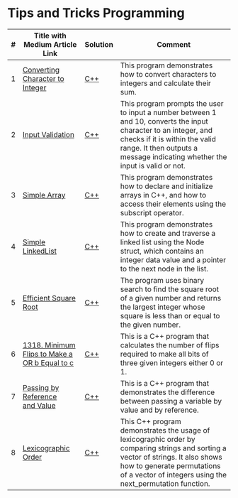# Tips and Tricks Programming

| # | Title with Medium Article Link | Solution | Comment |
|---| ------------------------------ | -------- | ------------------------------------------------------ |
|1|[Converting Character to Integer](https://nitishhsinghhh.medium.com/converting-ascii-characters-to-numeric-values-a-fundamental-technique-for-arithmetic-and-fdd1e8a320c) | [C++](./ASCII/performingASCIIcalculations.cpp) | This program demonstrates how to convert characters to integers and calculate their sum.|
|2|[Input Validation](https://nitishhsinghhh.medium.com/converting-ascii-characters-to-numeric-values-a-fundamental-technique-for-arithmetic-and-fdd1e8a320c) | [C++](./ASCII/InputValidation.cpp) | This program prompts the user to input a number between 1 and 10, converts the input character to an integer, and checks if it is within the valid range. It then outputs a message indicating whether the input is valid or not.|
|3| [Simple Array](https://nitishhsinghhh.medium.com/linked-lists-vs-arrays-in-c-a-comprehensive-comparison-d94fbee74705) | [C++](./Array/SimpleArray.cpp) | This program demonstrates how to declare and initialize arrays in C++, and how to access their elements using the subscript operator. |'
|4| [Simple LinkedList](https://nitishhsinghhh.medium.com/linked-lists-vs-arrays-in-c-a-comprehensive-comparison-d94fbee74705) | [C++](./List/SimpleLinkedList.cpp) | This program demonstrates how to create and traverse a linked list using the Node struct, which contains an integer data value and a pointer to the next node in the list. |
|5| [Efficient Square Root ](https://nitishhsinghhh.medium.com/efficient-square-root-calculation-using-binary-search-in-c-106d30538aff) | [C++](./lgorithms/EfficientSquareRoot.cpp) | The program uses binary search to find the square root of a given number and returns the largest integer whose square is less than or equal to the given number. |
|6| [1318. Minimum Flips to Make a OR b Equal to c](https://nitishhsinghhh.medium.com/understanding-least-significant-bits-and-bit-flips-in-c-b6618f072b08) | [C++](./Leetcode/1318/Minimum%20Flips%20to%20Make%20a%20OR%20b%20Equal%20to%20c.cpp) |This is a C++ program that calculates the number of flips required to make all bits of three given integers either 0 or 1. |
|7| [Passing by Reference and Value](https://nitishhsinghhh.medium.com/passing-by-reference-and-value-in-c-ea54ceba3b24) | [C++](./PassBYValueReference/modifyValues.cpp) |This is a C++ program that demonstrates the difference between passing a variable by value and by reference. |
|8| [Lexicographic Order](https://nitishhsinghhh.medium.com/understanding-lexicographic-order-in-programming-with-c-6d283dce5233) | [C++](./Lexicographic%20Order/sortingsearchinggeneratingpermutations.cpp) | This C++ program demonstrates the usage of lexicographic order by comparing strings and sorting a vector of strings. It also shows how to generate permutations of a vector of integers using the next_permutation function. |
